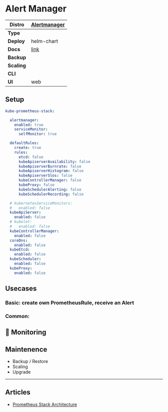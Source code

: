 # Alert Manager

|**Distro**|[Alertmanager](https://github.com/prometheus/alertmanager)|
|-|-|
|**Type**||
|**Deploy**|helm-chart|
|**Docs**|[link](https://prometheus.io/docs/alerting/latest/alertmanager/)|
|**Backup**||
|**Scaling**||
|**CLI**||
|**UI**|web|

## Setup

```yaml
kube-prometheus-stack:

  alertmanager:
    enabled: true
    serviceMonitor:
      selfMonitor: true

  defaultRules:
    create: true
    rules:
      etcd: false
      kubeApiserverAvailability: false
      kubeApiserverBurnrate: false
      kubeApiserverHistogram: false
      kubeApiserverSlos: false
      kubeControllerManager: false
      kubeProxy: false
      kubeSchedulerAlerting: false
      kubeSchedulerRecording: false

  # kubernetesServiceMonitors:
  #   enabled: false
  kubeApiServer:
    enabled: false
  # kubelet:
  #   enabled: false
  kubeControllerManager:
    enabled: false
  coreDns:
    enabled: false
  kubeEtcd:
    enabled: false
  kubeScheduler:
    enabled: false
  kubeProxy:
    enabled: false
```

## Usecases

### Basic: create own PrometheusRule, receive an Alert

### Common: 

## :arrows_counterclockwise: Monitoring

## Maintenence

- Backup / Restore
- Scaling
- Upgrade

---

## Articles

* [Prometheus Stack Architecture](prometheus-stack-architecture.md)
